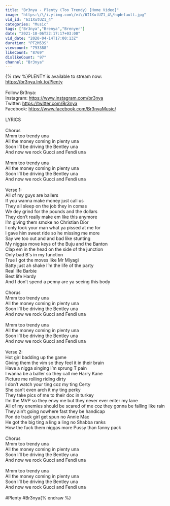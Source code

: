 ```yaml
---
title: "Br3nya - Plenty (Too Trendy) [Home Video]"
image: "https:\/\/i.ytimg.com\/vi\/6I1XutUZ1_4\/hqdefault.jpg"
vid_id: "6I1XutUZ1_4"
categories: "Music"
tags: ["Br3nya","Brenya","Brenyer"]
date: "2021-10-06T22:17:17+03:00"
vid_date: "2020-04-14T17:00:13Z"
duration: "PT2M53S"
viewcount: "793388"
likeCount: "8769"
dislikeCount: "97"
channel: "Br3nya"
---
```

{% raw %}PLENTY is available to stream now:<br /><a rel="nofollow" target="blank" href="https://br3nya.lnk.to/Plenty">https://br3nya.lnk.to/Plenty</a><br /><br />Follow Br3nya:<br />Instagram: <a rel="nofollow" target="blank" href="https://www.instagram.com/br3nya">https://www.instagram.com/br3nya</a><br />Twitter: <a rel="nofollow" target="blank" href="https://twitter.com/Br3nya">https://twitter.com/Br3nya</a><br />Facebook: <a rel="nofollow" target="blank" href="https://www.facebook.com/Br3nyaMusic/">https://www.facebook.com/Br3nyaMusic/</a><br /><br />LYRICS<br /><br />Chorus<br />Mmm too trendy una <br />All the money coming in plenty una <br />Soon I’ll be driving the Bentley una <br />And now we rock Gucci and Fendi una <br /><br />Mmm too trendy una <br />All the money coming in plenty una <br />Soon I’ll be driving the Bentley una <br />And now we rock Gucci and Fendi una <br /><br />Verse 1:<br />All of my guys are ballers <br />If you wanna make money just call us <br />They all sleep on the job they in comas                             <br />We dey grind for the pounds and the dollars<br />They don’t really make em like this anymore <br />I’m giving them smoke no Christian Dior<br />I only took your man what ya pissed at me for  <br />I gave him sweet ride so he missing me more <br />Say we too out and and bad like stunting <br />My niggas move keys of the Buju and the Banton<br />Clap em in the head on the side of the junction <br />Only bad B's in my function<br />True I got the moves like Mr Miyagi <br />Batty just ah shake I’m the life of the party <br />Real life Barbie <br />Best life Hardy <br />And I don’t spend a penny are ya seeing this body<br /><br />Chorus<br />Mmm too trendy una <br />All the money coming in plenty una <br />Soon I’ll be driving the Bentley una <br />And now we rock Gucci and Fendi una <br /><br />Mmm too trendy una <br />All the money coming in plenty una <br />Soon I’ll be driving the Bentley una <br />And now we rock Gucci and Fendi una <br /><br />Verse 2:<br />Hot girl badding up the game <br />Giving them the vim so they feel it in their brain <br />Have a nigga singing I’m sprung T pain <br />I wanna be a baller so they call me Harry Kane <br />Picture me rolling riding dirty <br />I don’t watch your ting coz my ting Certy <br />She can’t even arch it my ting perky <br />They take pics of me to their doc in turkey <br />I’m the MVP so they envy me but they never ever enter my lane<br />All of my enemies should be scared of me coz they gonna be falling like rain<br />They ain’t going nowhere fast they be handicap  <br />Pon de track girl get spun no Annie Mac<br />He got the big ting a ling a ling no Shabba ranks   <br />How the fuck them niggas more Pussy than fanny pack <br /><br />Chorus<br />Mmm too trendy una <br />All the money coming in plenty una <br />Soon I’ll be driving the Bentley una <br />And now we rock Gucci and Fendi una <br /><br />Mmm too trendy una <br />All the money coming in plenty una <br />Soon I’ll be driving the Bentley una <br />And now we rock Gucci and Fendi una <br /><br />#Plenty #Br3nya{% endraw %}
